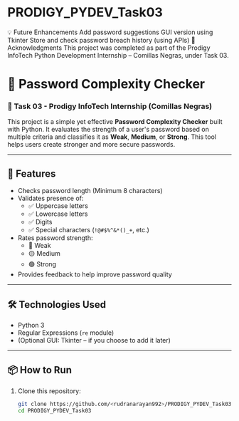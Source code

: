 # PRODIGY_PYDEV_Task03
💡 Future Enhancements Add password suggestions  GUI version using Tkinter  Store and check password breach history (using APIs)  🙌 Acknowledgments This project was completed as part of the Prodigy InfoTech Python Development Internship – Comillas Negras, under Task 03.

# 🔐 Password Complexity Checker

### 🚀 Task 03 - Prodigy InfoTech Internship (Comillas Negras)

This project is a simple yet effective **Password Complexity Checker** built with Python. It evaluates the strength of a user's password based on multiple criteria and classifies it as **Weak**, **Medium**, or **Strong**. This tool helps users create stronger and more secure passwords.

---

## 🧠 Features

- Checks password length (Minimum 8 characters)
- Validates presence of:
  - ✅ Uppercase letters
  - ✅ Lowercase letters
  - ✅ Digits
  - ✅ Special characters (`!@#$%^&*()_+`, etc.)
- Rates password strength:
  - 🔴 Weak
  - 🟡 Medium
  - 🟢 Strong
- Provides feedback to help improve password quality

---

## 🛠️ Technologies Used

- Python 3
- Regular Expressions (`re` module)
- (Optional GUI: Tkinter – if you choose to add it later)

---

## 📦 How to Run

1. Clone this repository:
   ```bash
   git clone https://github.com/<rudranarayan992>/PRODIGY_PYDEV_Task03.git
   cd PRODIGY_PYDEV_Task03
